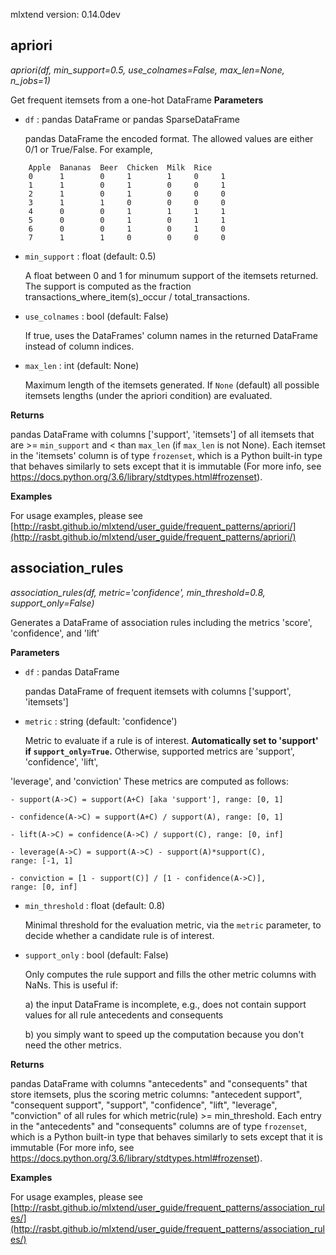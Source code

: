 mlxtend version: 0.14.0dev 
## apriori

*apriori(df, min_support=0.5, use_colnames=False, max_len=None, n_jobs=1)*

Get frequent itemsets from a one-hot DataFrame
**Parameters**

- `df` : pandas DataFrame or pandas SparseDataFrame

    pandas DataFrame the encoded format.
    The allowed values are either 0/1 or True/False.
    For example,

```
    Apple  Bananas  Beer  Chicken  Milk  Rice
    0      1        0     1        1     0     1
    1      1        0     1        0     0     1
    2      1        0     1        0     0     0
    3      1        1     0        0     0     0
    4      0        0     1        1     1     1
    5      0        0     1        0     1     1
    6      0        0     1        0     1     0
    7      1        1     0        0     0     0
```


- `min_support` : float (default: 0.5)

    A float between 0 and 1 for minumum support of the itemsets returned.
    The support is computed as the fraction
    transactions_where_item(s)_occur / total_transactions.


- `use_colnames` : bool (default: False)

    If true, uses the DataFrames' column names in the returned DataFrame
    instead of column indices.


- `max_len` : int (default: None)

    Maximum length of the itemsets generated. If `None` (default) all
    possible itemsets lengths (under the apriori condition) are evaluated.

**Returns**

pandas DataFrame with columns ['support', 'itemsets'] of all itemsets
    that are >= `min_support` and < than `max_len`
    (if `max_len` is not None).
    Each itemset in the 'itemsets' column is of type `frozenset`,
    which is a Python built-in type that behaves similarly to
    sets except that it is immutable
    (For more info, see
    https://docs.python.org/3.6/library/stdtypes.html#frozenset).

**Examples**

For usage examples, please see
    [http://rasbt.github.io/mlxtend/user_guide/frequent_patterns/apriori/](http://rasbt.github.io/mlxtend/user_guide/frequent_patterns/apriori/)




## association_rules

*association_rules(df, metric='confidence', min_threshold=0.8, support_only=False)*

Generates a DataFrame of association rules including the
metrics 'score', 'confidence', and 'lift'

**Parameters**

- `df` : pandas DataFrame

    pandas DataFrame of frequent itemsets
    with columns ['support', 'itemsets']


- `metric` : string (default: 'confidence')

    Metric to evaluate if a rule is of interest.
**Automatically set to 'support' if `support_only=True`.**
    Otherwise, supported metrics are 'support', 'confidence', 'lift',

'leverage', and 'conviction'
    These metrics are computed as follows:

    - support(A->C) = support(A+C) [aka 'support'], range: [0, 1]

    - confidence(A->C) = support(A+C) / support(A), range: [0, 1]

    - lift(A->C) = confidence(A->C) / support(C), range: [0, inf]

    - leverage(A->C) = support(A->C) - support(A)*support(C),
    range: [-1, 1]

    - conviction = [1 - support(C)] / [1 - confidence(A->C)],
    range: [0, inf]



- `min_threshold` : float (default: 0.8)

    Minimal threshold for the evaluation metric,
    via the `metric` parameter,
    to decide whether a candidate rule is of interest.


- `support_only` : bool (default: False)

    Only computes the rule support and fills the other
    metric columns with NaNs. This is useful if:

    a) the input DataFrame is incomplete, e.g., does
    not contain support values for all rule antecedents
    and consequents

    b) you simply want to speed up the computation because
    you don't need the other metrics.

**Returns**

pandas DataFrame with columns "antecedents" and "consequents"
    that store itemsets, plus the scoring metric columns:
    "antecedent support", "consequent support",
    "support", "confidence", "lift",
    "leverage", "conviction"
    of all rules for which
    metric(rule) >= min_threshold.
    Each entry in the "antecedents" and "consequents" columns are
    of type `frozenset`, which is a Python built-in type that
    behaves similarly to sets except that it is immutable
    (For more info, see
    https://docs.python.org/3.6/library/stdtypes.html#frozenset).

**Examples**

For usage examples, please see
    [http://rasbt.github.io/mlxtend/user_guide/frequent_patterns/association_rules/](http://rasbt.github.io/mlxtend/user_guide/frequent_patterns/association_rules/)




